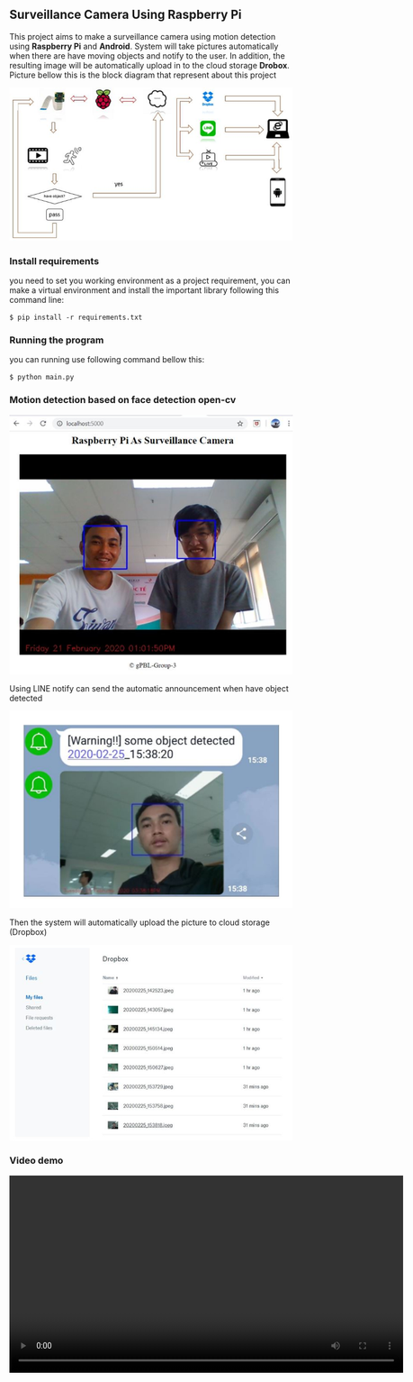## Surveillance Camera Using Raspberry Pi

This project aims to make a surveillance camera using motion detection using **Raspberry Pi** and **Android**. System will take pictures automatically  when there are have moving objects and notify to the user. In addition, the resulting image will be automatically upload in to the  cloud storage **Drobox**. Picture bellow this is the block diagram that represent about this project

<img src="./asset/block_diagram.JPG" >

### Install requirements

you need to set you working environment as a project requirement,   you can make a virtual environment and install the important library following this command line:

```
$ pip install -r requirements.txt
```

### Running the program

you can running use following command bellow this:

```
$ python main.py
```

### Motion detection based on face detection open-cv

<img src ="./asset/detect.jpg" >

Using LINE notify can send the automatic announcement when have object detected

<img src= "./asset/notify.jpg" >

Then the system will automatically upload the picture to cloud storage (Dropbox)

<img src="./asset/dropbox.jpg" > 

### Video demo 

<video width="700" controls>
  <source src="./asset/Produce_0.mp4" type="video/mp4">
</video>
